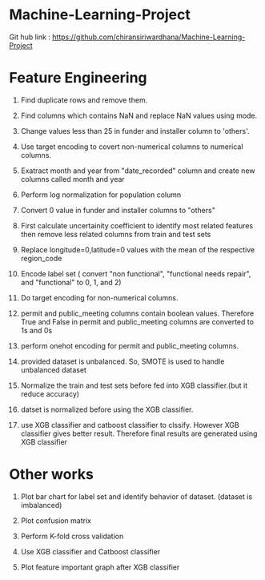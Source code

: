 # Machine-Learning-Project

Git hub link : https://github.com/chiransiriwardhana/Machine-Learning-Project

# Feature Engineering

1. Find duplicate rows and remove them.

2. Find columns which contains NaN and replace NaN values using mode. 

3. Change values less than 25 in funder and installer column to 'others'.

4. Use target encoding to covert non-numerical columns to numerical columns.

5. Exatract month and year from "date_recorded" column and create new columns called month and year

6. Perform log normalization for population column

7. Convert 0 value in funder and installer columns to "others"

8. First calculate uncertainity coefficient to identify most related features then remove less related columns from train and test sets

9. Replace longitude=0,latitude=0 values with the mean of the respective region_code

10. Encode label set ( convert "non functional", "functional needs repair", and "functional" to 0, 1, and 2)

11. Do target encoding for non-numerical columns.

12. permit and public_meeting columns contain boolean values. Therefore True and False in permit and public_meeting columns are converted to 1s and 0s

13. perform onehot encoding for permit and public_meeting columns.

14. provided dataset is unbalanced. So, SMOTE is used to handle unbalanced dataset

14. Normalize the train and test sets before fed into XGB classifier.(but it reduce accuracy)

15. datset is normalized before using the XGB classifier.

16. use XGB classifier and catboost classifier to clssify. However XGB classifier gives better result. Therefore final results are generated using XGB classifier



# Other works

1. Plot bar chart for label set and identify behavior of dataset. (dataset is imbalanced)

2. Plot confusion matrix

3. Perform K-fold cross validation

4. Use XGB classifier and Catboost classifier

5. Plot feature important graph after XGB classifier
